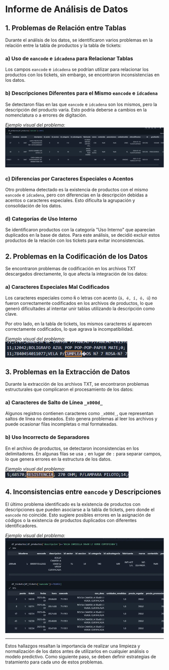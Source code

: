 # Informe de Análisis de Datos

## 1. Problemas de Relación entre Tablas

Durante el análisis de los datos, se identificaron varios problemas en la relación entre la tabla de productos y la tabla de tickets:

### a) Uso de `eancode` e `idcadena` para Relacionar Tablas
Los campos `eancode` e `idcadena` se podrían utilizar para relacionar los productos con los tickets, sin embargo, se encontraron inconsistencias en los datos.

### b) Descripciones Diferentes para el Mismo `eancode` e `idcadena`
Se detectaron filas en las que `eancode` e `idcadena` son los mismos, pero la descripción del producto varía. Esto podría deberse a cambios en la nomenclatura o a errores de digitación.

*Ejemplo visual del problema:*  
![alt text](image.png)

### c) Diferencias por Caracteres Especiales o Acentos
Otro problema detectado es la existencia de productos con el mismo `eancode` e `idcadena`, pero con diferencias en la descripción debidas a acentos o caracteres especiales. Esto dificulta la agrupación y consolidación de los datos.


### d) Categorías de Uso Interno
Se identificaron productos con la categoría "Uso Interno" que aparecían duplicados en la base de datos. Para este análisis, se decidió excluir estos productos de la relación con los tickets para evitar inconsistencias.


## 2. Problemas en la Codificación de los Datos

Se encontraron problemas de codificación en los archivos TXT descargados directamente, lo que afecta la integración de los datos:

### a) Caracteres Especiales Mal Codificados
Los caracteres especiales como `Ñ` o letras con acento (`á, é, í, ó, ú`) no fueron correctamente codificados en los archivos de productos, lo que generó dificultades al intentar unir tablas utilizando la descripción como clave.

Por otro lado, en la tabla de tickets, los mismos caracteres sí aparecen correctamente codificados, lo que agrava la incompatibilidad.

*Ejemplo visual del problema:*  
![alt text](image-2.png)

## 3. Problemas en la Extracción de Datos

Durante la extracción de los archivos TXT, se encontraron problemas estructurales que complicaron el procesamiento de los datos:

### a) Caracteres de Salto de Línea `_x000d_`
Algunos registros contienen caracteres como `_x000d_`, que representan saltos de línea no deseados. Esto genera problemas al leer los archivos y puede ocasionar filas incompletas o mal formateadas.

### b) Uso Incorrecto de Separadores
En el archivo de productos, se detectaron inconsistencias en los delimitadores. En algunas filas se usa `;` en lugar de `:` para separar campos, lo que genera errores en la estructura de los datos.

*Ejemplo visual del problema:*  
![alt text](image-3.png)

## 4. Inconsistencias entre `eancode` y Descripciones

El último problema identificado es la existencia de productos con descripciones que pueden asociarse a la tabla de tickets, pero donde el `eancode` no coincide. Esto sugiere posibles errores en la asignación de códigos o la existencia de productos duplicados con diferentes identificadores.

*Ejemplo visual del problema:*  
![alt text](image-4.png)

---

Estos hallazgos resaltan la importancia de realizar una limpieza y normalización de los datos antes de utilizarlos en cualquier análisis o modelo predictivo. Como siguiente paso, se deben definir estrategias de tratamiento para cada uno de estos problemas.

